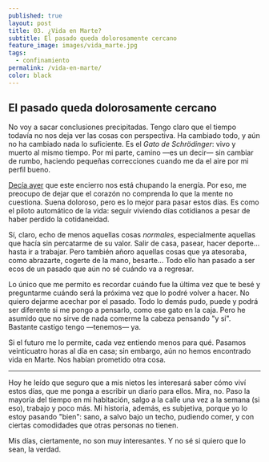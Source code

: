 ```yaml
---
published: true
layout: post
title: 03. ¿Vida en Marte?
subtitle: El pasado queda dolorosamente cercano
feature_image: images/vida_marte.jpg
tags:
  - confinamiento
permalink: /vida-en-marte/
color: black
---
```

## El pasado queda dolorosamente cercano

No voy a sacar conclusiones precipitadas. Tengo claro que el tiempo todavía no nos deja ver las cosas con perspectiva. Ha cambiado todo, y aún no ha cambiado nada lo suficiente. Es el _Gato de Schrödinger_: vivo y muerto al mismo tiempo. Por mi parte, camino —es un decir— sin cambiar de rumbo, haciendo pequeñas correcciones cuando me da el aire por mi perfil bueno.

[Decía ayer](https://yrjo.tk/blog/los-dias-largos/) que este encierro nos está chupando la energía. Por eso, me preocupo de dejar que el corazón no comprenda lo que la mente no cuestiona. Suena doloroso, pero es lo mejor para pasar estos días. Es como el piloto automático de la vida: seguir viviendo días cotidianos a pesar de haber perdido la cotidaneidad. 

<!--more-->

Sí, claro, echo de menos aquellas cosas _normales_, especialmente aquellas que hacía sin percatarme de su valor. Salir de casa, pasear, hacer deporte... hasta ir a trabajar. Pero también añoro aquellas cosas que ya atesoraba, como abrazarte, cogerte de la mano, besarte... Todo ello han pasado a ser ecos de un pasado que aún no sé cuándo va a regresar.

Lo único que me permito es recordar cuándo fue la última vez que te besé y preguntarme cuándo será la próxima vez que lo podré volver a hacer. No quiero dejarme acechar por el pasado. Todo lo demás pudo, puede y podrá ser diferente si me pongo a pensarlo, como ese gato en la caja. Pero he asumido que no sirve de nada comerme la cabeza pensando "y si". Bastante castigo tengo —tenemos— ya. 

Si el futuro me lo permite, cada vez entiendo menos para qué. Pasamos veinticuatro horas al día en casa; sin embargo, aún no hemos encontrado vida en Marte. Nos habían prometido otra cosa.


----


Hoy he leído que seguro que a mis nietos les interesará saber cómo viví estos días, que me ponga a escribir un diario para ellos. Mira, no. Paso la mayoría del tiempo en mi habitación, salgo a la calle una vez a la semana (si eso), trabajo y poco más. Mi historia, además, es subjetiva, porque yo lo estoy pasando "bien": sano, a salvo bajo un techo, pudiendo comer, y con ciertas comodidades que otras personas no tienen. 

Mis días, ciertamente, no son muy interesantes. Y no sé si quiero que lo sean, la verdad.
